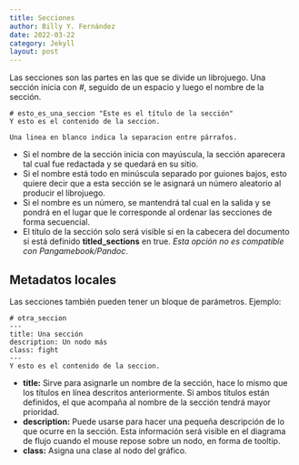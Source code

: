 ```yaml
---
title: Secciones
author: Billy Y. Fernández
date: 2022-03-22
category: Jekyll
layout: post
---
```


Las secciones son las partes en las que se divide un librojuego. Una sección inicia con *#*, seguido de un espacio y luego el nombre de la sección.

~~~
# esto_es_una_seccion "Este es el título de la sección"
Y esto es el contenido de la seccion.

Una linea en blanco indica la separacion entre párrafos.
~~~

- Si el nombre de la sección inicia con mayúscula, la sección aparecera tal cual fue redactada y se quedará en su sitio.
- Si el nombre está todo en minúscula separado por guiones bajos, esto quiere decir que a esta sección se le asignará un número aleatorio al producir el librojuego.
- Si el nombre es un número, se mantendrá tal cual en la salida y se pondrá en el lugar que le corresponde al ordenar las secciones de forma secuencial.
- El título de la sección solo será visible si en la cabecera del documento si está definido **titled_sections** en true. *Esta opción no es compatible con Pangamebook/Pandoc*.

## Metadatos locales

Las secciones también pueden tener un bloque de parámetros. Ejemplo:

~~~
# otra_seccion
---
title: Una sección
description: Un nodo más
class: fight
---
Y esto es el contenido de la seccion.
~~~

- **title:** Sirve para asignarle un nombre de la sección, hace lo mismo que los títulos en línea descritos anteriormente. Si ambos títulos están definidos, el que acompaña al nombre de la sección tendrá mayor prioridad.
- **description:** Puede usarse para hacer una pequeña descripción de lo que ocurre en la sección. Esta información será visible en el diagrama de flujo cuando el mouse repose sobre un nodo, en forma de tooltip.
- **class:** Asigna una clase al nodo del gráfico.

